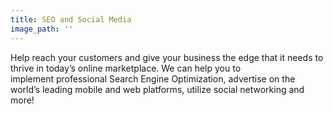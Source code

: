 ```yaml
---
title: SEO and Social Media
image_path: ''
---
```


Help reach your customers and give your business the edge that it needs to thrive in today’s online marketplace.&nbsp;We can help you to implement&nbsp;professional Search Engine Optimization, advertise on the world’s leading mobile and web platforms,&nbsp;utilize social networking and more!